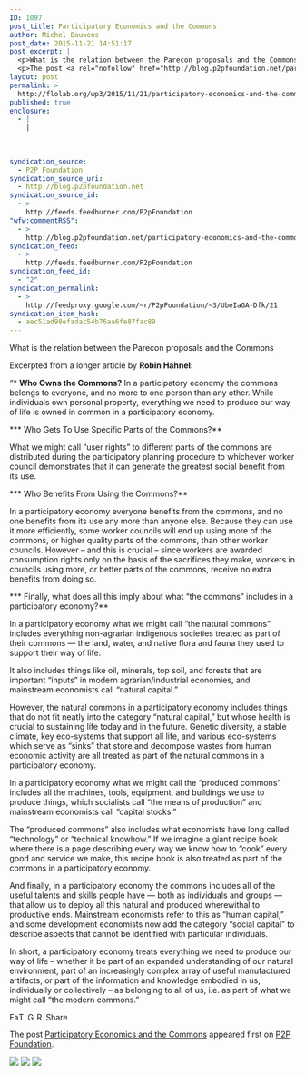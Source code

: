 ```yaml
---
ID: 1097
post_title: Participatory Economics and the Commons
author: Michel Bauwens
post_date: 2015-11-21 14:51:17
post_excerpt: |
  <p>What is the relation between the Parecon proposals and the Commons Excerpted from a longer article by Robin Hahnel: &ldquo;* Who Owns the Commons? In a participatory economy the commons belongs to everyone, and no more to one person than any other. While individuals own personal property, everything we need to produce our way of [&hellip;]</p>
  <p>The post <a rel="nofollow" href="http://blog.p2pfoundation.net/participatory-economics-and-the-commons/2015/11/21">Participatory Economics and the Commons</a> appeared first on <a rel="nofollow" href="http://blog.p2pfoundation.net/">P2P Foundation</a>.</p>
layout: post
permalink: >
  http://flolab.org/wp3/2015/11/21/participatory-economics-and-the-commons/
published: true
enclosure:
  - |
    |
        
        
        
syndication_source:
  - P2P Foundation
syndication_source_uri:
  - http://blog.p2pfoundation.net
syndication_source_id:
  - >
    http://feeds.feedburner.com/P2pFoundation
"wfw:commentRSS":
  - >
    http://blog.p2pfoundation.net/participatory-economics-and-the-commons/2015/11/21/feed
syndication_feed:
  - >
    http://feeds.feedburner.com/P2pFoundation
syndication_feed_id:
  - "2"
syndication_permalink:
  - >
    http://feedproxy.google.com/~r/P2pFoundation/~3/UbeIaGA-Dfk/21
syndication_item_hash:
  - aec51ad98efadac54b76aa6fe87fac89
---
```

What is the relation between the Parecon proposals and the Commons

Excerpted from a longer article by **Robin Hahnel**:

“* **Who Owns the Commons?** In a participatory economy the commons belongs to everyone, and no more to one person than any other. While individuals own personal property, everything we need to produce our way of life is owned in common in a participatory economy.

*** Who Gets To Use Specific Parts of the Commons?** 

What we might call “user rights” to different parts of the commons are distributed during the participatory planning procedure to whichever worker council demonstrates that it can generate the greatest social benefit from its use.

*** Who Benefits From Using the Commons?** 

In a participatory economy everyone benefits from the commons, and no one benefits from its use any more than anyone else. Because they can use it more efficiently, some worker councils will end up using more of the commons, or higher quality parts of the commons, than other worker councils. However – and this is crucial – since workers are awarded consumption rights only on the basis of the sacrifices they make, workers in councils using more, or better parts of the commons, receive no extra benefits from doing so.

*** Finally, what does all this imply about what “the commons” includes in a participatory economy?**

In a participatory economy what we might call “the natural commons” includes everything non-agrarian indigenous societies treated as part of their commons — the land, water, and native flora and fauna they used to support their way of life.

It also includes things like oil, minerals, top soil, and forests that are important “inputs” in modern agrarian/industrial economies, and mainstream economists call “natural capital.”

However, the natural commons in a participatory economy includes things that do not fit neatly into the category “natural capital,” but whose health is crucial to sustaining life today and in the future. Genetic diversity, a stable climate, key eco-systems that support all life, and various eco-systems which serve as “sinks” that store and decompose wastes from human economic activity are all treated as part of the natural commons in a participatory economy.

In a participatory economy what we might call the “produced commons” includes all the machines, tools, equipment, and buildings we use to produce things, which socialists call “the means of production” and mainstream economists call “capital stocks.”

The “produced commons” also includes what economists have long called “technology” or “technical knowhow.” If we imagine a giant recipe book where there is a page describing every way we know how to “cook” every good and service we make, this recipe book is also treated as part of the commons in a participatory economy.

And finally, in a participatory economy the commons includes all of the useful talents and skills people have — both as individuals and groups — that allow us to deploy all this natural and produced wherewithal to productive ends. Mainstream economists refer to this as “human capital,” and some development economists now add the category “social capital” to describe aspects that cannot be identified with particular individuals.

In short, a participatory economy treats everything we need to produce our way of life – whether it be part of an expanded understanding of our natural environment, part of an increasingly complex array of useful manufactured artifacts, or part of the information and knowledge embodied in us, individually or collectively – as belonging to all of us, i.e. as part of what we might call “the modern commons.” 

<a class="a2a_button_facebook" href="http://www.addtoany.com/add_to/facebook?linkurl=http%3A%2F%2Fblog.p2pfoundation.net%2Fparticipatory-economics-and-the-commons%2F2015%2F11%2F21&linkname=Participatory%20Economics%20and%20the%20Commons" title="Facebook" rel="nofollow"><img src="http://blog.p2pfoundation.net/wp-content/plugins/add-to-any/icons/facebook.png" width="16" height="16" alt="Facebook" /></a><a class="a2a_button_twitter" href="http://www.addtoany.com/add_to/twitter?linkurl=http%3A%2F%2Fblog.p2pfoundation.net%2Fparticipatory-economics-and-the-commons%2F2015%2F11%2F21&linkname=Participatory%20Economics%20and%20the%20Commons" title="Twitter" rel="nofollow"><img src="http://blog.p2pfoundation.net/wp-content/plugins/add-to-any/icons/twitter.png" width="16" height="16" alt="Twitter" /></a><a class="a2a_button_google_plus" href="http://www.addtoany.com/add_to/google_plus?linkurl=http%3A%2F%2Fblog.p2pfoundation.net%2Fparticipatory-economics-and-the-commons%2F2015%2F11%2F21&linkname=Participatory%20Economics%20and%20the%20Commons" title="Google+" rel="nofollow"><img src="http://blog.p2pfoundation.net/wp-content/plugins/add-to-any/icons/google_plus.png" width="16" height="16" alt="Google+" /></a><a class="a2a_button_reddit" href="http://www.addtoany.com/add_to/reddit?linkurl=http%3A%2F%2Fblog.p2pfoundation.net%2Fparticipatory-economics-and-the-commons%2F2015%2F11%2F21&linkname=Participatory%20Economics%20and%20the%20Commons" title="Reddit" rel="nofollow"><img src="http://blog.p2pfoundation.net/wp-content/plugins/add-to-any/icons/reddit.png" width="16" height="16" alt="Reddit" /></a><a class="a2a_dd a2a_target addtoany_share_save" href="https://www.addtoany.com/share#url=http%3A%2F%2Fblog.p2pfoundation.net%2Fparticipatory-economics-and-the-commons%2F2015%2F11%2F21&title=Participatory%20Economics%20and%20the%20Commons" id="wpa2a_2"><img src="http://blog.p2pfoundation.net/wp-content/plugins/add-to-any/share_save_120_16.png" width="120" height="16" alt="Share" /></a>

The post <a rel="nofollow" href="http://blog.p2pfoundation.net/participatory-economics-and-the-commons/2015/11/21">Participatory Economics and the Commons</a> appeared first on <a rel="nofollow" href="http://blog.p2pfoundation.net/">P2P Foundation</a>.

<div class="feedflare">
  <a href="http://feeds.feedburner.com/~ff/P2pFoundation?a=UbeIaGA-Dfk:JrmEe9c-nxo:7Q72WNTAKBA"><img src="http://feeds.feedburner.com/~ff/P2pFoundation?d=7Q72WNTAKBA" border="0" /></img></a> <a href="http://feeds.feedburner.com/~ff/P2pFoundation?a=UbeIaGA-Dfk:JrmEe9c-nxo:D7DqB2pKExk"><img src="http://feeds.feedburner.com/~ff/P2pFoundation?i=UbeIaGA-Dfk:JrmEe9c-nxo:D7DqB2pKExk" border="0" /></img></a> <a href="http://feeds.feedburner.com/~ff/P2pFoundation?a=UbeIaGA-Dfk:JrmEe9c-nxo:2mJPEYqXBVI"><img src="http://feeds.feedburner.com/~ff/P2pFoundation?d=2mJPEYqXBVI" border="0" /></img></a>
</div>

<img src="http://feeds.feedburner.com/~r/P2pFoundation/~4/UbeIaGA-Dfk" height="1" width="1" alt="" />